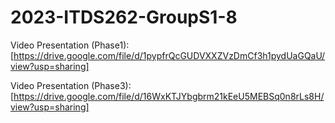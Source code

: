 # 2023-ITDS262-GroupS1-8
Video Presentation (Phase1): [https://drive.google.com/file/d/1pypfrQcGUDVXXZVzDmCf3h1pydUaGQaU/view?usp=sharing]

Video Presentation (Phase3):[https://drive.google.com/file/d/16WxKTJYbgbrm21kEeU5MEBSq0n8rLs8H/view?usp=sharing]
